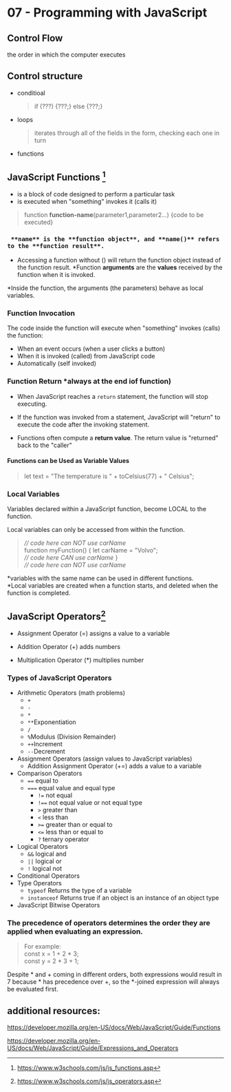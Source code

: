 # 07 - Programming with JavaScript

## Control Flow

the order in which the computer executes  

## Control structure

- conditioal
    > if (???) {???;} else {???;}

- loops
    > iterates through all of the fields in the form, checking each one in turn
- functions

## JavaScript Functions [^1]

- is a block of code designed to perform a particular task  
- is executed when "something" invokes it (calls it)  

> function **function-name**(parameter1,parameter2...) {code to be executed}  

### ` **name** is the **function object**, and **name()** refers to the **function result**.`

* Accessing a function without () will return the function object instead of the function result.
*Function **arguments** are the **values** received by the function when it is invoked.

*Inside the function, the arguments (the parameters) behave as local variables.

### Function Invocation

The code inside the function will execute when "something" invokes (calls) the function:

- When an event occurs (when a user clicks a button)  
- When it is invoked (called) from JavaScript code  
- Automatically (self invoked)  

### Function Return *always at the end iof function)

- When JavaScript reaches a `return` statement, the function will stop executing.

- If the function was invoked from a statement, JavaScript will "return" to execute the code after the invoking statement.

- Functions often compute a **return value**. The return value is "returned" back to the "caller"

#### Functions can be Used as Variable Values
 > let text = "The temperature is " + toCelsius(77) + " Celsius";

### Local Variables

Variables declared within a JavaScript function, become LOCAL to the function.

Local variables can only be accessed from within the function.

> *// code here can NOT use carName*  
function myFunction() {
  let carName = "Volvo";  
  *// code here CAN use carName*
}  
*// code here can NOT use carName*

*variables with the same name can be used in different functions.  
*Local variables are created when a function starts, and deleted when the function is completed.

## JavaScript Operators[^2]

- Assignment Operator (=) assigns a value to a variable

- Addition Operator (+) adds numbers

- Multiplication Operator (*) multiplies number

### Types of JavaScript Operators

- Arithmetic Operators (math problems) 
  - `+`
  - `-`
  - `*`
  - `**`Exponentiation
  - `/`
  - `%`Modulus (Division Remainder)
  - `++`Increment
  - `--`Decrement
- Assignment Operators (assign values to JavaScript variables)
  - Addition Assignment Operator (+=) adds a value to a variable
- Comparison Operators
  - `==` equal to
  - `===` equal value and equal type
    - `!=` not equal
    - `!==` not equal value or not equal type
    - `>` greater than
    - `<` less than
    - `>=` greater than or equal to
    - `<=` less than or equal to
    - `?` ternary operator
- Logical Operators
  - `&&` logical and
  - `||` logical or
  - `!` logical not
- Conditional Operators
- Type Operators
  - `typeof` Returns the type of a variable
  - `instanceof` Returns true if an object is an instance of an object type
- JavaScript Bitwise Operators

### The precedence of operators determines the order they are applied when evaluating an expression.  

>For example:  
const x = 1 + 2 * 3;  
const y = 2 * 3 + 1;

Despite * and + coming in different orders, both expressions would result in 7 because * has precedence over +, so the *-joined expression will always be evaluated first.


## additional resources:

https://developer.mozilla.org/en-US/docs/Web/JavaScript/Guide/Functions

https://developer.mozilla.org/en-US/docs/Web/JavaScript/Guide/Expressions_and_Operators

[^1]: https://www.w3schools.com/js/js_functions.asp

[^2]: https://www.w3schools.com/js/js_operators.asp